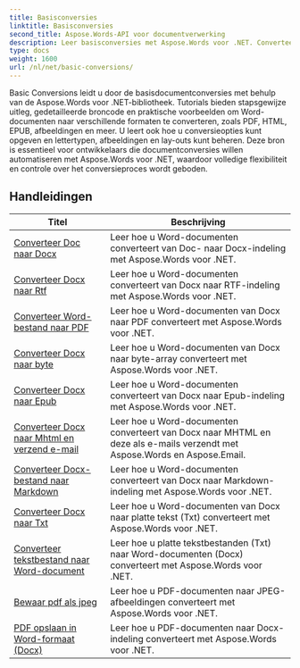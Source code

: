 ```yaml
---
title: Basisconversies
linktitle: Basisconversies
second_title: Aspose.Words-API voor documentverwerking
description: Leer basisconversies met Aspose.Words voor .NET. Converteer eenvoudig Word-documenten naar andere formaten zoals PDF, HTML, RTF en meer.
type: docs
weight: 1600
url: /nl/net/basic-conversions/
---
```


Basic Conversions leidt u door de basisdocumentconversies met behulp van de Aspose.Words voor .NET-bibliotheek. Tutorials bieden stapsgewijze uitleg, gedetailleerde broncode en praktische voorbeelden om Word-documenten naar verschillende formaten te converteren, zoals PDF, HTML, EPUB, afbeeldingen en meer. U leert ook hoe u conversieopties kunt opgeven en lettertypen, afbeeldingen en lay-outs kunt beheren. Deze bron is essentieel voor ontwikkelaars die documentconversies willen automatiseren met Aspose.Words voor .NET, waardoor volledige flexibiliteit en controle over het conversieproces wordt geboden.

 ## Handleidingen
| Titel | Beschrijving |
| --- | --- |
| [Converteer Doc naar Docx](./doc-to-docx/) | Leer hoe u Word-documenten converteert van Doc- naar Docx-indeling met Aspose.Words voor .NET.  |
| [Converteer Docx naar Rtf](./docx-to-rtf/) | Leer hoe u Word-documenten converteert van Docx naar RTF-indeling met Aspose.Words voor .NET.  |  
| [Converteer Word-bestand naar PDF](./docx-to-pdf/) | Leer hoe u Word-documenten van Docx naar PDF converteert met Aspose.Words voor .NET. | 
| [Converteer Docx naar byte](./docx-to-byte/) | Leer hoe u Word-documenten van Docx naar byte-array converteert met Aspose.Words voor .NET. |  
| [Converteer Docx naar Epub](./docx-to-epub/) | Leer hoe u Word-documenten converteert van Docx naar Epub-indeling met Aspose.Words voor .NET. |
| [Converteer Docx naar Mhtml en verzend e-mail](./docx-to-mhtml-and-sending-email/) | Leer hoe u Word-documenten converteert van Docx naar MHTML en deze als e-mails verzendt met Aspose.Words en Aspose.Email. |
| [Converteer Docx-bestand naar Markdown](./docx-to-markdown/) | Leer hoe u Word-documenten converteert van Docx naar Markdown-indeling met Aspose.Words voor .NET. |
| [Converteer Docx naar Txt](./docx-to-txt/) | Leer hoe u Word-documenten van Docx naar platte tekst (Txt) converteert met Aspose.Words voor .NET. |
| [Converteer tekstbestand naar Word-document](./txt-to-docx/) | Leer hoe u platte tekstbestanden (Txt) naar Word-documenten (Docx) converteert met Aspose.Words voor .NET. | 
| [Bewaar pdf als jpeg](./pdf-to-jpeg/) | Leer hoe u PDF-documenten naar JPEG-afbeeldingen converteert met Aspose.Words voor .NET. |
| [PDF opslaan in Word-formaat (Docx)](./pdf-to-docx/) | Leer hoe u PDF-documenten naar Docx-indeling converteert met Aspose.Words voor .NET.  |